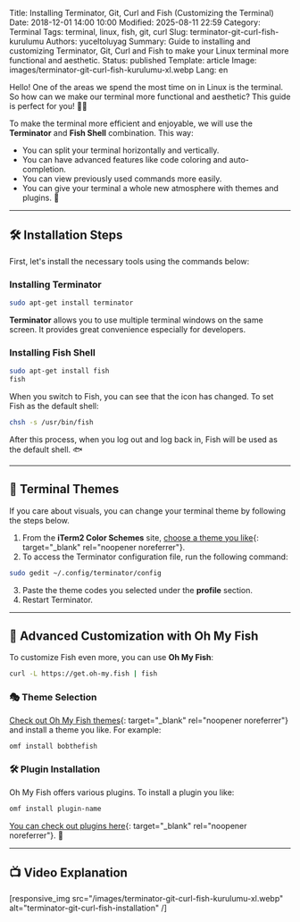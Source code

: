 Title: Installing Terminator, Git, Curl and Fish (Customizing the Terminal)
Date: 2018-12-01 14:00 10:00
Modified: 2025-08-11 22:59
Category: Terminal
Tags: terminal, linux, fish, git, curl
Slug: terminator-git-curl-fish-kurulumu
Authors: yuceltoluyag
Summary: Guide to installing and customizing Terminator, Git, Curl and Fish to make your Linux terminal more functional and aesthetic.
Status: published
Template: article
Image: images/terminator-git-curl-fish-kurulumu-xl.webp
Lang: en

Hello! One of the areas we spend the most time on in Linux is the terminal. So how can we make our terminal more functional and aesthetic? This guide is perfect for you! 💪🚀

To make the terminal more efficient and enjoyable, we will use the **Terminator** and **Fish Shell** combination. This way:

- You can split your terminal horizontally and vertically.
- You can have advanced features like code coloring and auto-completion.
- You can view previously used commands more easily.
- You can give your terminal a whole new atmosphere with themes and plugins. 🎨

---

## 🛠 Installation Steps

First, let's install the necessary tools using the commands below:

### Installing Terminator

```bash
sudo apt-get install terminator
```

**Terminator** allows you to use multiple terminal windows on the same screen. It provides great convenience especially for developers.

### Installing Fish Shell

```bash
sudo apt-get install fish
fish
```

When you switch to Fish, you can see that the icon has changed. To set Fish as the default shell:

```bash
chsh -s /usr/bin/fish
```

After this process, when you log out and log back in, Fish will be used as the default shell. 🐟

---

## 🎨 Terminal Themes

If you care about visuals, you can change your terminal theme by following the steps below.

1. From the **iTerm2 Color Schemes** site, [choose a theme you like](http://iterm2colorschemes.com/){: target="\_blank" rel="noopener noreferrer"}.
2. To access the Terminator configuration file, run the following command:

```bash
sudo gedit ~/.config/terminator/config
```

3. Paste the theme codes you selected under the **profile** section.
4. Restart Terminator.

---

## 🎩 Advanced Customization with Oh My Fish

To customize Fish even more, you can use **Oh My Fish**:

```bash
curl -L https://get.oh-my.fish | fish
```

### 🎭 Theme Selection

[Check out Oh My Fish themes](https://github.com/oh-my-fish/oh-my-fish/blob/master/docs/Themes.md){: target="\_blank" rel="noopener noreferrer"} and install a theme you like. For example:

```bash
omf install bobthefish
```

### 🛠 Plugin Installation

Oh My Fish offers various plugins. To install a plugin you like:

```bash
omf install plugin-name
```

[You can check out plugins here](https://github.com/oh-my-fish){: target="\_blank" rel="noopener noreferrer"}. 🤩

---

## 📺 Video Explanation

<script type="module" src="https://cdn.jsdelivr.net/npm/@justinribeiro/lite-youtube@1/lite-youtube.min.js"></script>

<lite-youtube videoid="h78f3V4p09E"></lite-youtube>

[responsive_img src="/images/terminator-git-curl-fish-kurulumu-xl.webp" alt="terminator-git-curl-fish-installation" /]
